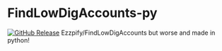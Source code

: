 # FindLowDigAccounts-py

[![GitHub Release](https://img.shields.io/github/v/release/olexon/FindLowDigAccounts-py?color=lg)](https://github.com/olexon/FindLowDigAccounts-py/releases/latest)
Ezzpify/FindLowDigAccounts but worse and made in python!
